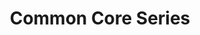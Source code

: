 ---
title: Common Core Series
description:
icon: exit_to_app

data_path: writing-common_core

resources:
- title: Basics
  description: Build Essential Test Readiness Skills for High School Equivalency Exams
  image_path: ccb-writing.jpg
- title: Achieve
  description: Mastering Essential Test Readiness Skills for High School Equivalency Exams
  image_path: cca-language_arts.png
- title: GED Exercise
  description: Mastering Essential Test Readiness Skills for GED Exams
  image_path: cca-ged-language_arts.png
- title: HiSET Exercise
  description: Mastering Essential Test Readiness Skills for HiSET Exams
  image_path: cca-hiset-language_arts.png

layout: books
---